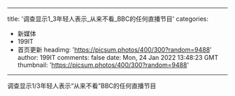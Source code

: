 
---
title: '调查显示1_3年轻人表示_从来不看_BBC的任何直播节目'
categories: 
 - 新媒体
 - 199IT
 - 首页更新
headimg: 'https://picsum.photos/400/300?random=9488'
author: 199IT
comments: false
date: Mon, 24 Jan 2022 13:48:23 GMT
thumbnail: 'https://picsum.photos/400/300?random=9488'
---

<div>   
调查显示1/3年轻人表示“从来不看”BBC的任何直播节目  
</div>
            